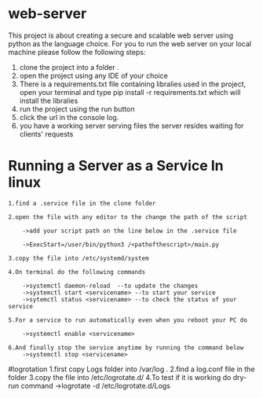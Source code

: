 ﻿# web-server
 This project is about creating a secure and scalable web server using python as the language choice.
 For you to run the web server on your local machine please follow the following steps:
 1. clone the project into a folder .
 2. open the project using any IDE of your choice 
 3. There is a requirements.txt file containing libralies used in the project, open your terminal and type pip install -r requirements.txt  which will install the libralies
 4. run the project using the run button 
 5. click the url in the console log.
 6. you have a working server serving files the server resides waiting for clients' requests

# Running a Server as a Service In linux

	1.find a .service file in the clone folder
	
	2.open the file with any editor to the change the path of the script
	
		->add your script path on the line below in the .service file
		
		->ExecStart=/user/bin/python3 /<pathofthescript>/main.py
		
	3.copy the file into /etc/systemd/system
	
	4.On terminal do the following commands
	
		->systemctl daemon-reload  --to update the changes 	
		->systemctl start <servicename> --to start your service
		->sytemctl status <servicename> --to check the status of your service
		
	5.For a service to run automatically even when you reboot your PC do
	
		->systemctl enable <servicename>
		
	6.And finally stop the service anytime by running the command below
		->systemctl stop <servicename>
		
#logrotation
	1.first copy Logs folder into /var/log	.
	2.find a log.conf file in the folder
	3.copy the file into /etc/logrotate.d/
	4.To test if it is working do dry-run command
		->logrotate -d /etc/logrotate.d/Logs
			
